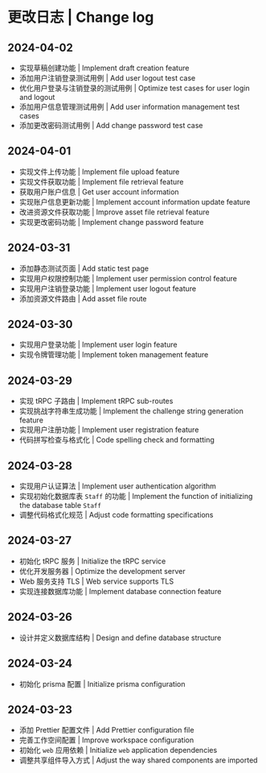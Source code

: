 # 更改日志 | Change log

## 2024-04-02

- 实现草稿创建功能 | Implement draft creation feature
- 添加用户注销登录测试用例 | Add user logout test case
- 优化用户登录与注销登录的测试用例 | Optimize test cases for user login and logout
- 添加用户信息管理测试用例 | Add user information management test cases
- 添加更改密码测试用例 | Add change password test case

## 2024-04-01

- 实现文件上传功能 | Implement file upload feature
- 实现文件获取功能 | Implement file retrieval feature
- 获取用户账户信息 | Get user account information
- 实现账户信息更新功能 | Implement account information update feature
- 改进资源文件获取功能 | Improve asset file retrieval feature
- 实现更改密码功能 | Implement change password feature

## 2024-03-31

- 添加静态测试页面 | Add static test page
- 实现用户权限控制功能 | Implement user permission control feature
- 实现用户注销登录功能 | Implement user logout feature
- 添加资源文件路由 | Add asset file route

## 2024-03-30

- 实现用户登录功能 | Implement user login feature
- 实现令牌管理功能 | Implement token management feature

## 2024-03-29

- 实现 tRPC 子路由 | Implement tRPC sub-routes
- 实现挑战字符串生成功能 | Implement the challenge string generation feature
- 实现用户注册功能 | Implement user registration feature
- 代码拼写检查与格式化 | Code spelling check and formatting

## 2024-03-28

- 实现用户认证算法 | Implement user authentication algorithm
- 实现初始化数据库表 `Staff` 的功能 | Implement the function of initializing the database table `Staff`
- 调整代码格式化规范 | Adjust code formatting specifications

## 2024-03-27

- 初始化 tRPC 服务 | Initialize the tRPC service
- 优化开发服务器 | Optimize the development server
- Web 服务支持 TLS | Web service supports TLS
- 实现连接数据库功能 | Implement database connection feature

## 2024-03-26

- 设计并定义数据库结构 | Design and define database structure

## 2024-03-24

- 初始化 prisma 配置 | Initialize prisma configuration

## 2024-03-23

- 添加 Prettier 配置文件 | Add Prettier configuration file
- 完善工作空间配置 | Improve workspace configuration
- 初始化 `web` 应用依赖 | Initialize `web` application dependencies
- 调整共享组件导入方式 | Adjust the way shared components are imported
